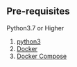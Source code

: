 ## Pre-requisites
Python3.7 or Higher
1. [python3](https://www.python.org/downloads/mac-osx/)
2. [Docker](https://docs.docker.com/get-docker/)
3. [Docker Compose](https://docs.docker.com/compose/install/)
